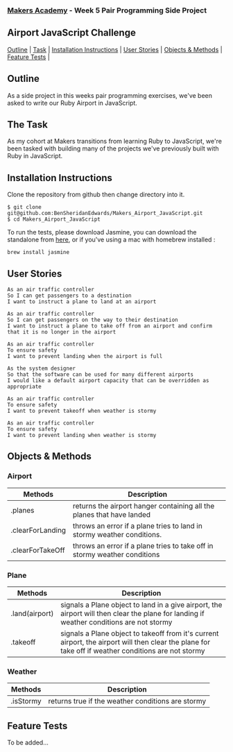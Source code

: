 ### [Makers Academy](http://www.makersacademy.com) - Week 5 Pair Programming Side Project

Airport JavaScript Challenge 
-

[Outline](#Outline) | [Task](#Task) | [Installation Instructions](#Installation) | [User Stories](#Story) | [Objects & Methods](#Methods) | [Feature Tests](#Feature_Tests) |


## <a name="Outline">Outline</a>
 
As a side project in this weeks pair programming exercises, we've been asked to write our Ruby Airport in JavaScript. 

## <a name="Task">The Task</a>
As my cohort at Makers transitions from learning Ruby to JavaScript, we're been tasked with building many of the projects we've previously built with Ruby in JavaScript.

## <a name="Installation">Installation Instructions</a>

Clone the repository from github then change directory into it.

```
$ git clone git@github.com:BenSheridanEdwards/Makers_Airport_JavaScript.git
$ cd Makers_Airport_JavaScript
```

To run the tests, please download Jasmine, you can download the standalone from [here](https://github.com/jasmine/jasmine/releases), or if you've using a mac with homebrew installed
:

```
brew install jasmine
```

## <a name="Story">User Stories</a>

```
As an air traffic controller 
So I can get passengers to a destination 
I want to instruct a plane to land at an airport

As an air traffic controller 
So I can get passengers on the way to their destination 
I want to instruct a plane to take off from an airport and confirm that it is no longer in the airport

As an air traffic controller 
To ensure safety 
I want to prevent landing when the airport is full 

As the system designer
So that the software can be used for many different airports
I would like a default airport capacity that can be overridden as appropriate

As an air traffic controller 
To ensure safety 
I want to prevent takeoff when weather is stormy 

As an air traffic controller 
To ensure safety 
I want to prevent landing when weather is stormy 
```

## <a name="Methods">Objects & Methods</a>

### Airport

| Methods        | Description                                            |
|----------------|--------------------------------------------------------|
| .planes | returns the airport hanger containing all the planes that have landed |
| .clearForLanding | throws an error if a plane tries to land in stormy weather conditions.|
| .clearForTakeOff | throws an error if a plane tries to take off in stormy weather conditions |


### Plane

| Methods        | Description                                            |
|----------------|--------------------------------------------------------|
| .land(airport) | signals a Plane object to land in a give airport, the airport will then clear the plane for landing if weather conditions are not stormy |
| .takeoff | signals a Plane object to takeoff from it's current airport, the airport will then clear the plane for take off if weather conditions are not stormy |


### Weather

| Methods        | Description                                            |
|----------------|--------------------------------------------------------|
| .isStormy | returns true if the weather conditions are stormy |

## <a name="Feature Test">Feature Tests</a>

To be added...

